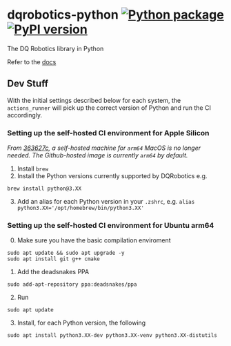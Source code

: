 # dqrobotics-python  [![Python package](https://github.com/dqrobotics/python/actions/workflows/python_package.yml/badge.svg)](https://github.com/dqrobotics/python/actions/workflows/python_package.yml) [![PyPI version](https://badge.fury.io/py/dqrobotics.svg)](https://badge.fury.io/py/dqrobotics) 
The DQ Robotics library in Python

Refer to the [docs](https://dqroboticsgithubio.readthedocs.io/en/latest/installation/python.html)


## Dev Stuff

With the initial settings described below for each system, the `actions_runner` will pick up the correct version of Python and run the CI accordingly. 

### Setting up the self-hosted CI environment for Apple Silicon

_From [363627c](https://github.com/dqrobotics/python/commit/363627cdbd3d9207cd22a9ad618f57af29f26bd0), a self-hosted machine for `arm64` MacOS is no longer needed. The Github-hosted image is currently `arm64` by default._

1. Install `brew`
2. Install the Python versions currently supported by DQRobotics e.g. 
```
brew install python@3.XX
```
3. Add an alias for each Python version in your `.zshrc`, e.g. `alias python3.XX='/opt/homebrew/bin/python3.XX'`


### Setting up the self-hosted CI environment for Ubuntu arm64

0. Make sure you have the basic compilation enviroment
```
sudo apt update && sudo apt upgrade -y
sudo apt install git g++ cmake
```

1. Add the deadsnakes PPA
```
sudo add-apt-repository ppa:deadsnakes/ppa
```
2. Run 
```
sudo apt update
```
3. Install, for each Python version, the following 
```
sudo apt install python3.XX-dev python3.XX-venv python3.XX-distutils
```
